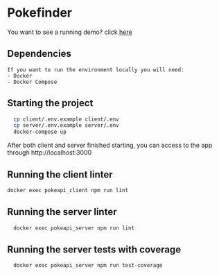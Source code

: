 # Pokefinder

You want to see a running demo? click [here](https://coronoz-pokefinder.herokuapp.com/)

## Dependencies
    If you want to run the environment locally you will need:
    - Docker
    - Docker Compose

## Starting the project
```bash
  cp client/.env.example client/.env
  cp server/.env.example server/.env
  docker-compose up
```
<p>After both client and server finished starting, you can access to the app through http://localhost:3000<p>

## Running the client linter
```bash
docker exec pokeapi_client npm run lint
```

## Running the server linter
```bash
  docker exec pokeapi_server npm run lint
```

## Running the server tests with coverage
```bash
  docker exec pokeapi_server npm run test-coverage
```
